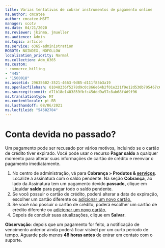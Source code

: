 ```yaml
---
title: Várias tentativas de cobrar instrumentos de pagamento online
ms.author: cmcatee
author: cmcatee-MSFT
manager: scotv
ms.date: 04/21/2020
ms.reviewer: jkinma, jmueller
ms.audience: Admin
ms.topic: article
ms.service: o365-administration
ROBOTS: NOINDEX, NOFOLLOW
localization_priority: Normal
ms.collection: Adm_O365
ms.custom:
- commerce_billing
- "445"
- "1500018"
ms.assetid: 29635602-3521-4663-9d85-d111f85b3a19
ms.openlocfilehash: 01048236f5278d9c0c866e64b2f01e221f9e12d530b795467c638387b111d85e
ms.sourcegitcommit: d71b18e1403859fbfc45ddd9a57c8ab68f4d9f96
ms.translationtype: MT
ms.contentlocale: pt-BR
ms.lasthandoff: 08/06/2021
ms.locfileid: "54502704"
---
```

# <a name="past-due-account"></a>Conta devida no passado?

Um pagamento pode ser recusado por vários motivos, incluindo se o cartão de crédito tiver expirado. Você pode usar o recurso **Pagar saldo** a qualquer momento para alterar suas informações de cartão de crédito e reenviar o pagamento imediatamente.

1. No centro de administração, vá para **Cobrança > Produtos & [serviços](https://go.microsoft.com/fwlink/p/?linkid=842054)**.
Localize a assinatura com o saldo pendente. Na seção **Cobrança,** ao lado da Assinatura tem um pagamento devido **passado,** clique em Liquidar **saldo** para pagar todo o saldo pendente.
2. Se você possuir o cartão de crédito, poderá alterar a data de expiração, escolher um cartão diferente ou [adicionar um novo cartão.](/microsoft-365/commerce/billing-and-payments/manage-payment-methods)
3. Se você não possuir o cartão de crédito, poderá escolher um cartão de crédito diferente ou [adicionar um novo cartão.](/microsoft-365/commerce/billing-and-payments/manage-payment-methods)
4. Depois de concluir suas atualizações, clique em **Salvar**.

**Observação**: depois que um pagamento for feito, a notificação de vencimento anterior ainda poderá ficar visível por um curto período de tempo. Aguarde pelo menos **48 horas antes** de entrar em contato com o suporte.

